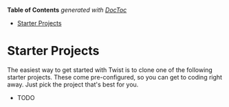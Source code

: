 <!-- START doctoc generated TOC please keep comment here to allow auto update -->
<!-- DON'T EDIT THIS SECTION, INSTEAD RE-RUN doctoc TO UPDATE -->
**Table of Contents**  *generated with [DocToc](https://github.com/thlorenz/doctoc)*

- [Starter Projects](#starter-projects)

<!-- END doctoc generated TOC please keep comment here to allow auto update -->

# Starter Projects

The easiest way to get started with Twist is to clone one of the following starter projects. These come pre-configured, so you can get to coding right away. Just pick the project that's best for you.

* TODO